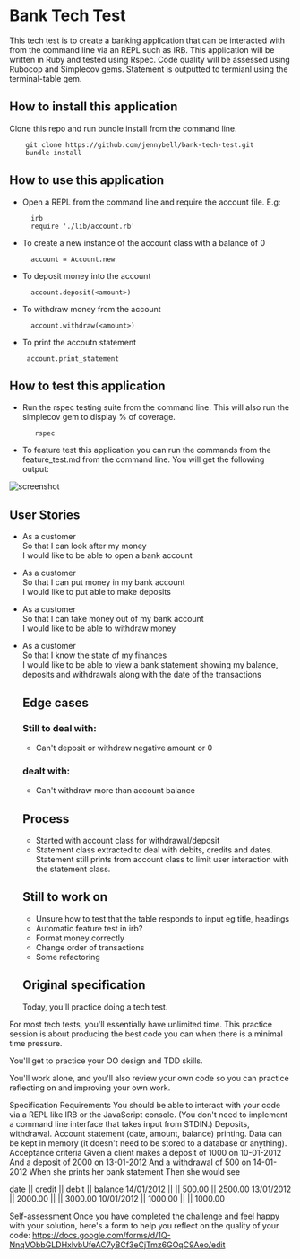 # Bank Tech Test

This tech test is to create a banking application that can be interacted with from the command line via an REPL such as IRB. This application will be written in Ruby and tested using Rspec. Code quality will be assessed using Rubocop and Simplecov gems. Statement is outputted to termianl using the terminal-table gem.

## How to install this application

Clone this repo and run bundle install from the command line. 

        git clone https://github.com/jennybell/bank-tech-test.git
        bundle install

 ## How to use this application

- Open a REPL from the command line and require the account file. E.g:

        irb
        require './lib/account.rb'

- To create a new instance of the account class with a balance of 0

        account = Account.new

- To deposit money into the account

        account.deposit(<amount>)

- To withdraw money from the account

        account.withdraw(<amount>)

 - To print the accoutn statement

        account.print_statement       

## How to test this application

- Run the rspec testing suite from the command line. This will also run the simplecov gem to display % of coverage.

         rspec

- To feature test this application you can run the commands from the feature_test.md from the command line. You will get the following output:

![screenshot](https://raw.githubusercontent.com/jennybell/bank_tech_test/main/featuretest.png)


## User Stories

- As a customer  
  So that I can look after my money  
  I would like to be able to open a bank account

- As a customer  
  So that I can put money in my bank account  
  I would like to put able to make deposits  

- As a customer  
  So that I can take money out of my bank account  
  I would like to be able to withdraw money

- As a customer  
  So that I know the state of my finances  
  I would like to be able to view a bank statement showing my balance, deposits and withdrawals along with the date of the transactions

  ## Edge cases

  ### Still to deal with:

  
  - Can't deposit or withdraw negative amount or 0

  ### dealt with:
  
  - Can't withdraw more than account balance

  ## Process

  - Started with account class for withdrawal/deposit
  - Statement class extracted to deal with debits, credits and dates. Statement still prints from account class to limit user interaction with the statement class.

  ## Still to work on

  - Unsure how to test that the table responds to input eg title, headings
  - Automatic feature test in irb?
  - Format money correctly
  - Change order of transactions
  - Some refactoring

  ## Original specification

  Today, you'll practice doing a tech test.

For most tech tests, you'll essentially have unlimited time. This practice session is about producing the best code you can when there is a minimal time pressure.

You'll get to practice your OO design and TDD skills.

You'll work alone, and you'll also review your own code so you can practice reflecting on and improving your own work.

Specification
Requirements
You should be able to interact with your code via a REPL like IRB or the JavaScript console. (You don't need to implement a command line interface that takes input from STDIN.)
Deposits, withdrawal.
Account statement (date, amount, balance) printing.
Data can be kept in memory (it doesn't need to be stored to a database or anything).
Acceptance criteria
Given a client makes a deposit of 1000 on 10-01-2012
And a deposit of 2000 on 13-01-2012
And a withdrawal of 500 on 14-01-2012
When she prints her bank statement
Then she would see

date || credit || debit || balance
14/01/2012 || || 500.00 || 2500.00
13/01/2012 || 2000.00 || || 3000.00
10/01/2012 || 1000.00 || || 1000.00

Self-assessment
Once you have completed the challenge and feel happy with your solution, here's a form to help you reflect on the quality of your code: https://docs.google.com/forms/d/1Q-NnqVObbGLDHxlvbUfeAC7yBCf3eCjTmz6GOqC9Aeo/edit